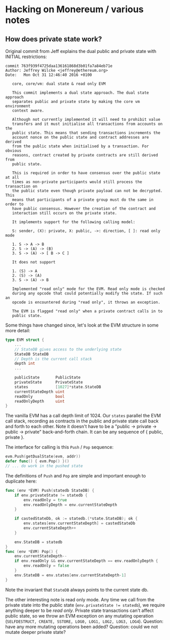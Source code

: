 # Hacking on Monereum / various notes

## How does private state work?

Original commit from Jeff explains the dual public and private state with INITIAL restrictions:
```
commit 763f939f4725daa136161868d3b01fa7a84eb71e
Author: Jeffrey Wilcke <jeffrey@ethereum.org>
Date:   Mon Oct 31 12:46:40 2016 +0100

   core, core/vm: dual state & read only EVM

   This commit implements a dual state approach. The dual state approach
   separates public and private state by making the core vm environment
   context aware.

   Although not currently implemented it will need to prohibit value
   transfers and it must initialise all transactions from accounts on the
   public state. This means that sending transactions increments the
   account nonce on the public state and contract addresses are derived
   from the public state when initialised by a transaction. For obvious
   reasons, contract created by private contracts are still derived from
   public state.

   This is required in order to have consensus over the public state at all
   times as non-private participants would still process the transaction on
   the public state even though private payload can not be decrypted. This
   means that participants of a private group must do the same in order to
   have public consensus. However the creation of the contract and
   interaction still occurs on the private state.

   It implements support for the following calling model:

   S: sender, (X): private, X: public, ->: direction, [ ]: read only mode

   1. S -> A -> B
   2. S -> (A) -> (B)
   3. S -> (A) -> [ B -> C ]

   It does not support

   1. (S) -> A
   2. (S) -> (A)
   3. S -> (A) -> B

   Implemented "read only" mode for the EVM. Read only mode is checked
   during any opcode that could potentially modify the state. If such an
   opcode is encountered during "read only", it throws an exception.

   The EVM is flagged "read only" when a private contract calls in to
   public state.
```


Some things have changed since, let's look at the EVM structure in some more detail:

```go
type EVM struct {
	...
	// StateDB gives access to the underlying state
	StateDB StateDB
	// Depth is the current call stack
	depth int
	...

	publicState       PublicState
	privateState      PrivateState
	states            [1027]*state.StateDB
	currentStateDepth uint
	readOnly          bool
	readOnlyDepth     uint
}
```

The vanilla EVM has a call depth limit of 1024. Our `states` parallel the EVM call stack, recording as contracts in the public and private state call back and forth to each other. Note it doesn't have to be a "public -> private -> public -> private" back-and-forth chain. It can be any sequence of { public, private }.

The interface for calling is this `Push` / `Pop` sequence:

```go
evm.Push(getDualState(evm, addr))
defer func() { evm.Pop() }()
// ... do work in the pushed state
```

The definitions of `Push` and `Pop` are simple and important enough to duplicate here:

```go
func (env *EVM) Push(statedb StateDB) {
	if env.privateState != statedb {
		env.readOnly = true
		env.readOnlyDepth = env.currentStateDepth
	}

	if castedStateDb, ok := statedb.(*state.StateDB); ok {
		env.states[env.currentStateDepth] = castedStateDb
		env.currentStateDepth++
	}

	env.StateDB = statedb
}
func (env *EVM) Pop() {
	env.currentStateDepth--
	if env.readOnly && env.currentStateDepth == env.readOnlyDepth {
		env.readOnly = false
	}
	env.StateDB = env.states[env.currentStateDepth-1]
}
```

Note the invariant that `StateDB` always points to the current state db.

The other interesting note is read only mode. Any time we call from the private state into the public state (`env.privateState != statedb`), we require anything deeper to be *read only*. Private state transactions can't affect public state, so we throw an EVM exception on any mutating operation (`SELFDESTRUCT, CREATE, SSTORE, LOG0, LOG1, LOG2, LOG3, LOG4`). Question: have any more mutating operations been added? Question: could we not mutate deeper private state?
